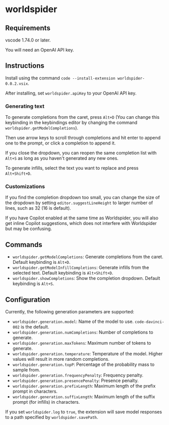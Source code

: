 # worldspider

## Requirements

vscode 1.74.0 or later.

You will need an OpenAI API key.

## Instructions

Install using the command `code --install-extension worldspider-0.0.2.vsix`.

After installing, set `worldspider.apiKey` to your OpenAI API key.

### Generating text

To generate completions from the caret, press `Alt+D` (You can change this keybinding in the keybindings editor by changing the command `worldspider.getModelCompletions`).

Then use arrow keys to scroll through completions and hit enter to append one to the prompt, or click a completion to append it. 

If you close the dropdown, you can reopen the same completion list with `Alt+S` as long as you haven't generated any new ones.

To generate infills, select the text you want to replace and press `Alt+Shift+D`.

### Customizations

If you find the completion dropdown too small, you can change the size of the dropdown by setting `editor.suggestLineHeight` to larger number of lines, such as 32 (16 is default).

If you have Copilot enabled at the same time as Worldspider, you will also get inline Copilot suggestions, which does not interfere with Worldspider but may be confusing.

## Commands

- `worldspider.getModelCompletions`: Generate completions from the caret. Default keybinding is `Alt+D`.
- `worldspider.getModelInfillCompletions`: Generate infills from the selected text. Default keybinding is `Alt+Shift+D`.
- `worldspider.showCompletions`: Show the completion dropdown. Default keybinding is `Alt+S`.

## Configuration

Currently, the following generation parameters are supported:
- `worldspider.generation.model`: Name of the model to use. `code-davinci-002` is the default.
- `worldspider.generation.numCompletions`: Number of completions to generate.
- `worldspider.generation.maxTokens`: Maximum number of tokens to generate.
- `worldspider.generation.temperature`: Temperature of the model. Higher values will result in more random completions.
- `worldspider.generation.topP`: Percentage of the probability mass to sample from.
- `worldspider.generation.frequencyPenalty`: Frequency penalty.
- `worldspider.generation.presencePenalty`: Presence penalty.
- `worldspider.generation.prefixLength`: Maximum length of the prefix prompt in characters.
- `worldspider.generation.suffixLength`: Maximum length of the suffix prompt (for infills) in characters.

If you set `worldspider.log` to `true`, the extension will save model responses to a path specified by `worldspider.savePath`.